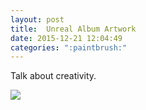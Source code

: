 ```yaml
---
layout: post
title:  Unreal Album Artwork
date: 2015-12-21 12:04:49
categories: ":paintbrush:"
---
```


<p>Talk about creativity.</p>
<img src="http://i.imgur.com/YZ8OSZv.jpg">
